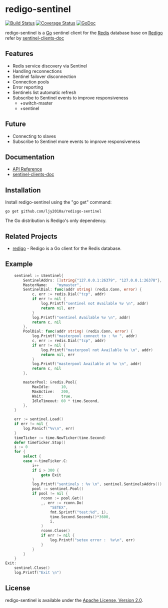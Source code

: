 redigo-sentinel
======
[![Build Status](https://travis-ci.org/ljy2010a/redisgo-sentinel.svg?branch=master)](https://travis-ci.org/ljy2010a/redisgo-sentinel)
[![Coverage Status](https://coveralls.io/repos/github/ljy2010a/redisgo-sentinel/badge.svg?branch=master)](https://coveralls.io/github/ljy2010a/redisgo-sentinel?branch=master)
[![GoDoc](https://godoc.org/github.com/ljy2010a/redisgo-sentinel?status.svg)](https://godoc.org/github.com/ljy2010a/redisgo-sentinel)

redigo-sentinel is a [Go](http://golang.org/) sentinel client for the [Redis](http://redis.io/) database base on [Redigo](https://github.com/garyburd/redigo) refer by [sentinel-clients-doc](http://redis.io/topics/sentinel-clients)

Features
--------
* Redis service discovery via Sentinel
* Handling reconnections
* Sentinel failover disconnection
* Connection pools
* Error reporting
* Sentinels list automatic refresh
* Subscribe to Sentinel events to improve responsiveness 
	- +switch-master
	- +sentinel

Future
------
* Connecting to slaves
* Subscribe to Sentinel more events to improve responsiveness 

Documentation
-------------
- [API Reference](https://godoc.org/github.com/ljy2010a/redigo-sentinel)
- [sentinel-clients-doc](http://redis.io/topics/sentinel-clients)


Installation
------------

Install redigo-sentinel using the "go get" command:

    go get github.com/ljy2010a/redisgo-sentinel

The Go distribution is Redigo's only dependency.

Related Projects
----------------
- [redigo](github.com/garyburd/redigo/redis) - Redigo is a Go client for the Redis database.

Example 
-------

``` go
	sentinel := &Sentinel{
		SentinelAddrs: []string{"127.0.0.1:26379", "127.0.0.1:26378"},
		MasterName:    "mymaster",
		SentinelDial: func(addr string) (redis.Conn, error) {
			c, err := redis.Dial("tcp", addr)
			if err != nil {
				log.Printf("sentinel not Available %v \n", addr)
				return nil, err
			}
			log.Printf("sentinel Available %v \n", addr)
			return c, nil
		},
		PoolDial: func(addr string) (redis.Conn, error) {
			log.Printf("masterpool connect to : %v ", addr)
			c, err := redis.Dial("tcp", addr)
			if err != nil {
				log.Printf("masterpool not Available %v \n", addr)
				return nil, err
			}
			log.Printf("masterpool Available at %v \n", addr)
			return c, nil
		},

		masterPool: &redis.Pool{
			MaxIdle:     10,
			MaxActive:   200,
			Wait:        true,
			IdleTimeout: 60 * time.Second,
		},
	}

	err := sentinel.Load()
	if err != nil {
		log.Panicf("%v\n", err)
	}
	timeTicker := time.NewTicker(time.Second)
	defer timeTicker.Stop()
	i := 0
	for {
		select {
		case <-timeTicker.C:
			i++
			if i > 300 {
				goto Exit
			}
			log.Printf("sentinels : %v \n", sentinel.SentinelsAddrs())
			pool := sentinel.Pool()
			if pool != nil {
				rconn := pool.Get()
				_, err := rconn.Do(
					"SETEX",
					fmt.Sprintf("test:%d", i),
					time.Second.Seconds()*3600,
					i,
				)
				rconn.Close()
				if err != nil {
					log.Printf("setex error :  %v\n", err)
				}
			}
		}
	}
Exit:
	sentinel.Close()
	log.Printf("Exit \n")
```

License
-------

redigo-sentinel is available under the [Apache License, Version 2.0](http://www.apache.org/licenses/LICENSE-2.0.html).
